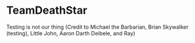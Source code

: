# TeamDeathStar
Testing is not our thing (Credit to Michael the Barbarian, Brian Skywalker (testing), Little John, Aaron Darth Deibele, and Ray)
